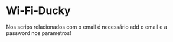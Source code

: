 # Wi-Fi-Ducky


Nos scrips relacionados com o email é necessário add o email e a password nos parametros!
